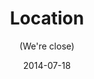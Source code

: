 ---
title: Location
subtitle: (We're close)
layout: default
modal-id: 1
date: 2014-07-18
img: CreekTrailMap.png
thumbnail: CreekTrailMapThumb.png
alt: image-alt
project-date: April 2014
client: Start Bootstrap
category: Web Development
description: <p>Creek Trail Equine is conveniently located from either Highway 64 or Highway 72. </p><p>Those visiting from South Tulsa, Jenks, or Bixby can drive south on Memorial and then we’re just 12 minutes east on Highway 64. </p><p>Those coming from Broken Arrow or Coweta will drive to the south side of Coweta and then we’re 10 minutes south on Highway 72. We are 10 minutes north of Haskell.</p><p>Our street address is<br> <a href="https://goo.gl/maps/uM4pMDNhsut" target="_blank">22074 E. 191st St. South<br>Haskell, OK 74436</a></p>
---